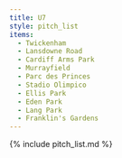 ```yaml
---
title: U7
style: pitch_list
items:
  - Twickenham
  - Lansdowne Road
  - Cardiff Arms Park
  - Murrayfield
  - Parc des Princes
  - Stadio Olimpico
  - Ellis Park
  - Eden Park
  - Lang Park
  - Franklin's Gardens
---
```


{% include pitch_list.md %}
